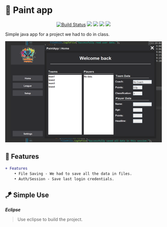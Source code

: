 # 🌳 Paint app

<div align="center">

[![Build Status](https://badgen.net/github/checks/ITSXNOOBX/paint-app)](https://github.com/IMXNOOBX/FuFuClient/actions) <img src="https://img.shields.io/badge/java-1.2.0-green.svg?style=flat&logo=github"> <img src="https://badgen.net/badge/icon/eclipse?icon=eclipse&label"> <img src="https://badgen.net/github/release/ITSXNOOBX/paint-app"> <img src="https://badgen.net/github/license/ITSXNOOBX/paint-app">

</div>

Simple java app for a project we had to do in class.

<img src=".github/1.2.0.png">

## 🔺 Features

```diff
+ Features 
	• File Saving - We had to save all the data in files. 
	• Auth/Session - Save last login credentials.
```

## 🪁 Simple Use

***Eclipse***

> Use eclipse to build the project.
